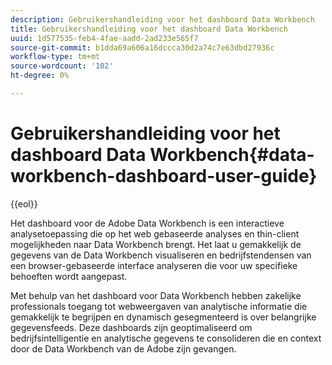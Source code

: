 ```yaml
---
description: Gebruikershandleiding voor het dashboard Data Workbench
title: Gebruikershandleiding voor het dashboard Data Workbench
uuid: 1d577535-feb4-4fae-aadd-2ad233e565f7
source-git-commit: b1dda69a606a16dccca30d2a74c7e63dbd27936c
workflow-type: tm+mt
source-wordcount: '102'
ht-degree: 0%

---
```



# Gebruikershandleiding voor het dashboard Data Workbench{#data-workbench-dashboard-user-guide}

{{eol}}

Het dashboard voor de Adobe Data Workbench is een interactieve analysetoepassing die op het web gebaseerde analyses en thin-client mogelijkheden naar Data Workbench brengt. Het laat u gemakkelijk de gegevens van de Data Workbench visualiseren en bedrijfstendensen van een browser-gebaseerde interface analyseren die voor uw specifieke behoeften wordt aangepast.

Met behulp van het dashboard voor Data Workbench hebben zakelijke professionals toegang tot webweergaven van analytische informatie die gemakkelijk te begrijpen en dynamisch gesegmenteerd is over belangrijke gegevensfeeds. Deze dashboards zijn geoptimaliseerd om bedrijfsintelligentie en analytische gegevens te consolideren die en context door de Data Workbench van de Adobe zijn gevangen.
